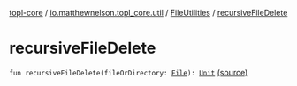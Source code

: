 [topl-core](../../index.md) / [io.matthewnelson.topl_core.util](../index.md) / [FileUtilities](index.md) / [recursiveFileDelete](./recursive-file-delete.md)

# recursiveFileDelete

`fun recursiveFileDelete(fileOrDirectory: `[`File`](https://docs.oracle.com/javase/6/docs/api/java/io/File.html)`): `[`Unit`](https://kotlinlang.org/api/latest/jvm/stdlib/kotlin/-unit/index.html) [(source)](https://github.com/05nelsonm/TorOnionProxyLibrary-Android/blob/master/topl-core/src/main/java/io/matthewnelson/topl_core/util/FileUtilities.kt#L223)